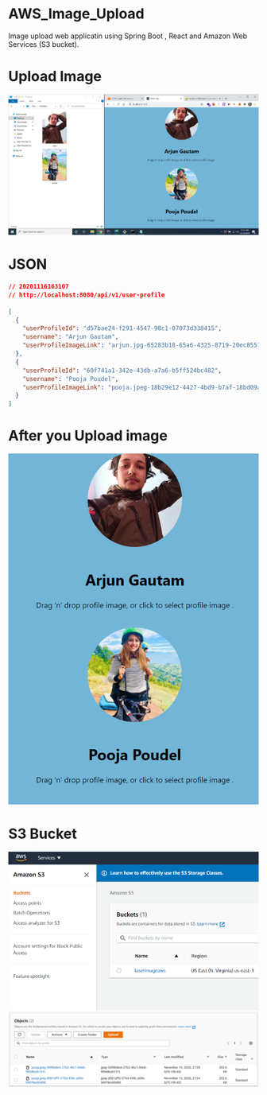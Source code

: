 # AWS_Image_Upload
Image upload web applicatin using Spring Boot , React  and Amazon Web Services (S3 bucket).


# Upload Image 
<img src="assets/Screenshot_4.png" width=600>

# JSON
```json
// 20201116163107
// http://localhost:8080/api/v1/user-profile

[
  {
    "userProfileId": "d57bae24-f291-4547-98c1-07073d338415",
    "username": "Arjun Gautam",
    "userProfileImageLink": "arjun.jpg-65283b18-65a6-4325-8719-20ec8551c876"
  },
  {
    "userProfileId": "60f741a1-342e-43db-a7a6-b5ff524bc482",
    "username": "Pooja Poudel",
    "userProfileImageLink": "pooja.jpeg-18b29e12-4427-4bd9-b7af-18bd09aa62dc"
  }
]
``` 
# After you Upload image 
<img src="assets/Screenshot_1.png" width=600>

# S3 Bucket
<img src="assets/Screenshot_2.png" width=600>
<img src="assets/Screenshot_3.png" width=600>

